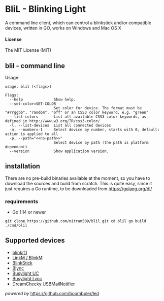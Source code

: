 # BliL - Blinking Light

A command line client, which can control a blinkstick and/or compatible devices,
written in GO, works on Windows and Mac OS X


#### License

The MIT License (MIT)


## blil - command line

Usage:

```
usage: blil [<flags>]

Flags:
  --help              Show help.
  --set-color=SET-COLOR  
                      Set color for device. The format must be "#rrggbb", "random", "off" or an CSS3 color keyword, e.g. "green"
  --list-colors       List all available CSS3 color keywords, as defined in http://www.w3.org/TR/css3-color/
  -l, --list-devices  List all connected devices
  -n, --number=-1     Select device by number, starts with 0, default: action is applied to all
  -p, --path="<<no-path>>"  
                      Select device by path (the path is platform dependant)
  --version           Show application version.
```


## installation

There are no pre-build binaries available at the moment, so you have to download the sources and build from scratch.
This is quite easy, since it just requires a Go runtime, to be downloaded from https://golang.org/dl/

### requirements

* Go 1.14 or newer

``
git clone https://github.com/nitram509/blil.git
cd blil
go build ./cmd/blil
``


## Supported devices

* [blink(1)](http://blink1.thingm.com/)
* [LinkM / BlinkM](http://thingm.com/products/linkm/)
* [BlinkStick](http://www.blinkstick.com/)
* [Blync](http://www.blynclight.com/)
* [Busylight UC](http://www.busylight.com/busylight-uc.html)
* [Busylight Lync](http://www.busylight.com/busylight-lync.html)
* [DreamCheeky USBMailNotifier](http://www.dreamcheeky.com/webmail-notifier)

_powered by_ https://github.com/boombuler/led

